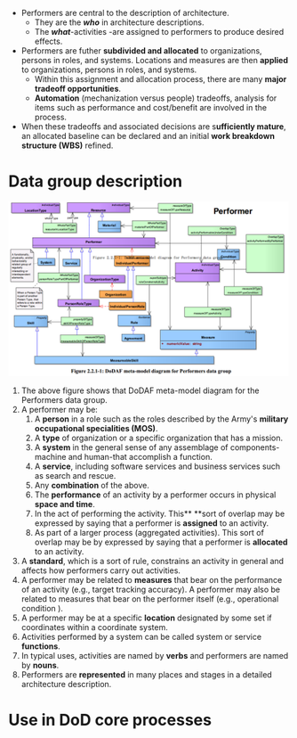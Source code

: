 * Performers are central to the description of architecture.
  * They are the _**who**_ in architecture descriptions.
  * The _**what**_-activities -are assigned to performers to produce desired effects.
* Performers are futher **subdivided and allocated** to organizations, persons in roles, and systems. Locations and measures are then **applied** to organizations, persons in roles, and systems.
  * Within this assignment and allocation process, there are many **major tradeoff opportunities**.
  * **Automation** \(mechanization versus people\) tradeoffs, analysis for items such as performance and cost/benefit are involved in the process.
* When these tradeoffs and associated decisions are s**ufficiently mature**, an allocated baseline can be declared and an initial **work breakdown structure \(WBS\)** refined.

# Data group description

![](/assets/Figure2.2.1-1.png)

1. The above figure shows that DoDAF meta-model diagram for the Performers data group.
2. A performer may be:
   1. A **person** in a role such as the roles described by the Army's **military occupational specialities \(MOS\)**.
   2. A **type** of organization or a specific organization that has a mission.
   3. A **system** in the general sense of any assemblage of components-machine and human-that accomplish a function.
   4. A **service**, including software services and business services such as search and rescue.
   5. Any **combination** of the above.
   6. The **performance** of an activity by a performer occurs in physical **space and time**.
   7. In the act of performing the activity. This** **sort of overlap may be expressed by saying that a performer is **assigned** to an activity.
   8. As part of a larger process \(aggregated activities\). This sort of overlap may be by expressed by saying that a performer is **allocated** to an activity.
3. A **standard**, which is a sort of rule, constrains an activity in general and affects how performers carry out activities.
4. A performer may be related to **measures** that bear on the performance of an activity \(e.g., target tracking accuracy\).  A performer may also be related to measures that bear on the performer itself \(e.g., operational condition \).
5. A performer may be at a specific **location** designated by some set if coordinates within a coordinate system. 
6. Activities performed by a system can be called system or service **functions**.
7. In typical uses, activities are named by **verbs** and performers are named by **nouns**.
8. Performers are **represented** in many places and stages in a detailed architecture description.

# Use in DoD core processes



